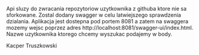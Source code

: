 Api sluzy do zwracania repozytoriow uzytkownika z githuba ktore nie sa sforkowane. Zostal dodany swagger w celu latwiejszego sprawdzenia dzialania.
Aplikacja jest dostepna pod portem 8081 a zatem na swaggera mozemy wejsc poprzez adres http://localhost:8081/swagger-ui/index.html.
Nazwe uzytkownika ktorego chcemy wyszukac podajemy w body.

Kacper Truszkowski